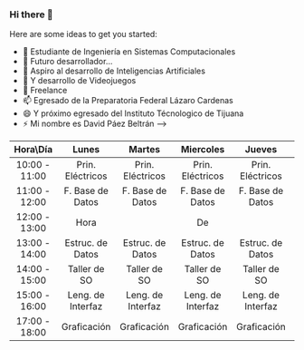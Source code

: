 ### Hi there 👋


Here are some ideas to get you started:

- 🔭 Estudiante de Ingeniería en Sistemas Computacionales
- 🌱 Futuro desarrollador...
- 👯 Aspiro al desarrollo de Inteligencias Artificiales
- 🤔 Y desarrollo de Videojuegos
- 💬 Freelance
- 📫 Egresado de la Preparatoria Federal Lázaro Cardenas
- 😄 Y próximo egresado del Instituto Técnologico de Tijuana
- ⚡ Mi nombre es David Páez Beltrán
-->

| Hora\Día      | Lunes             | Martes            | Miercoles         | Jueves            | Viernes           |
|:-------------:|:-----------------:|:-----------------:|:-----------------:|:-----------------:|:-----------------:|
| 10:00 - 11:00 | Prin. Eléctricos  | Prin. Eléctricos  | Prin. Eléctricos  | Prin. Eléctricos  | Prin. Eléctricos  |
| 11:00 - 12:00 | F. Base de Datos  | F. Base de Datos  | F. Base de Datos  | F. Base de Datos  | F. Base de Datos  |
| 12:00 - 13:00 | Hora              |                   | De                |                   | Comida            |
| 13:00 - 14:00 | Estruc. de Datos  | Estruc. de Datos  | Estruc. de Datos  | Estruc. de Datos  | Estruc. de Datos  |
| 14:00 - 15:00 | Taller de SO      | Taller de SO      | Taller de SO      | Taller de SO      | Taller de SO      |
| 15:00 - 16:00 | Leng. de Interfaz | Leng. de Interfaz | Leng. de Interfaz | Leng. de Interfaz | Leng. de Interfaz |
| 17:00 - 18:00 | Graficación       | Graficación       | Graficación       | Graficación       | Graficación       |
